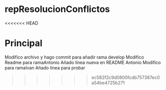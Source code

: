 # repResolucionConflictos
<<<<<<< HEAD

Principal
=======
Modifico archivo y hago commit para añadir rama develop
Modifico Readme para ramaAntonio
Añado linea nueva en README Antonio
Modifico para ramaIvan
Añado linea para probar
>>>>>>> ec582f2c9d0800fcdb757387ec0a54be4725b271
